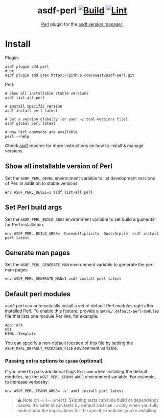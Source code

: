 <div align="center">

# asdf-perl [![Build](https://github.com/ouest/asdf-perl/actions/workflows/build.yml/badge.svg)](https://github.com/ouest/asdf-perl/actions/workflows/build.yml) [![Lint](https://github.com/ouest/asdf-perl/actions/workflows/lint.yml/badge.svg)](https://github.com/ouest/asdf-perl/actions/workflows/lint.yml)

[Perl](https://www.perl.org/) plugin for the [asdf version manager](https://asdf-vm.com).
</div>

# Install

Plugin:

```shell
asdf plugin add perl
# or
asdf plugin add grex https://github.com/ouest/asdf-perl.git
```

Perl:

```shell
# Show all installable stable versions
asdf list-all perl

# Install specific version
asdf install perl latest

# Set a version globally (on your ~/.tool-versions file)
asdf global perl latest

# Now Perl commands are available
perl --help
```

Check [asdf](https://github.com/asdf-vm/asdf) readme for more instructions on how to install & manage versions.

## Show all installable version of Perl
Set the `ASDF_PERL_DEVEL` environment variable to list development versions of Perl in addition to stable versions.
```
env ASDF_PERL_DEVEL=1 asdf list-all perl
```

## Set Perl build args
Set the `ASDF_PERL_BUILD_ARGS` environment variable to set build arguments for Perl installation.
```
env ASDF_PERL_BUILD_ARGS='-Dusemultiplicity -Duseshrplib' asdf install perl latest
```

## Generate man pages
Set the `ASDF_PERL_GENERATE_MAN` environment variable to generate the perl man pages.

```
env ASDF_PERL_GENERATE_MAN=1 asdf install perl latest
```

## Default perl modules

asdf-perl can automatically install a set of default Perl modules right after installed Perl.
To enable this feature, provide a `$HOME/.default-perl-modules` file that lists one module Per line, for example:

```
App::Ack
CGI
HTML::Template
```

You can specify a non-default location of this file by setting the `ASDF_PERL_DEFAULT_PACKAGES_FILE` environment variable.

### Passing extra options to `cpanm` (optional)

If you need to pass additional flags to `cpanm` when installing the default modules, set the `ASDF_PERL_CPANM_ARGS` environment variable.
For example, to increase verbosity:

```
env ASDF_PERL_CPANM_ARGS='-v' asdf install perl latest
```

> ⚠️ Note on `-n` (`--notest`): Skipping tests can hide build or dependency issues. It’s safer to run tests by default and use `-n` only when you fully understand the implications for the specific modules you’re installing.
